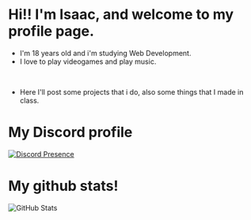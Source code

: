 # Hi!! I'm Isaac, and welcome to my profile page.

- I'm 18 years old and i'm studying Web Development.
- I love to play videogames and play music.

<br>

- Here I'll post some projects that i do, also some things that I made in class.

# My Discord profile
[![Discord Presence](https://lanyard.cnrad.dev/api/559816407924342787)](https://discord.com/users/559816407924342787)
# My github stats!
![GitHub Stats](https://github-readme-stats.vercel.app/api?username=supugh&show_icons=true&theme=transparent)

<!---
SupuGH/SupuGH is a ✨ special ✨ repository because its `README.md` (this file) appears on your GitHub profile.
You can click the Preview link to take a look at your changes.
--->
